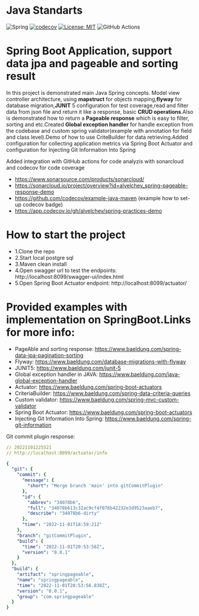 # Java Standarts
![Spring](https://github.com/alvelchev/spring-practices-demo/actions/workflows/build.yml/badge.svg)
[![codecov](https://codecov.io/gh/alvelchev/spring-practices-demo/branch/main/graph/badge.svg)](https://codecov.io/gh/alvelchev/spring-practices-demo)
[![License: MIT](https://img.shields.io/badge/License-MIT-yellow.svg)](https://opensource.org/licenses/MIT)
![GitHub Actions](https://img.shields.io/badge/github%20actions-%232671E5.svg?style=for-the-badge&logo=githubactions&logoColor=white)
# Spring Boot Application, support data jpa and pageable and sorting result


In this project is demonstrated main Java Spring concepts.
Model view controller architecture, using <b>mapstruct</b> for objects mapping,<b>flyway</b> for database migration,<b>JUNIT</b> 5 configuration for test coverage,read and filter data from json file and return it like a response, basic <b>CRUD operations</b>.Also is demonstrated how to return a <b>Pageable response</b> which is easy to filter, sorting and etc.Created <b>Global exception handler</b> for handle exception from the codebase and custom spring validator(example with annotation for field and class level).Demo of how to use CriteBuilder for data retrieving.Added configuration for collecting application metrics via Spring Boot Actuator and configuration for Injecting Git Information Into Spring

Added integration with GitHub actions for code analyzis with sonarcloud and codecov for code coverage
- https://www.sonarsource.com/products/sonarcloud/
- https://sonarcloud.io/project/overview?id=alvelchev_spring-pageable-response-demo
- https://github.com/codecov/example-java-maven (example how to set-up codecov badge)
- https://app.codecov.io/gh/alvelchev/spring-practices-demo

# How to start the project
 - 1.Clone the repo
 - 2.Start local postgre sql
 - 3.Maven clean install
 - 4.Open swagger url to test the endpoints: http://localhost:8099/swagger-ui/index.html
 - 5.Open Spring Boot Actuator endpoint: http://localhost:8099/actuator/
 

# Provided examples with implementation on SpringBoot.Links for more info:
- PageAble and sorting response: https://www.baeldung.com/spring-data-jpa-pagination-sorting
- Flyway: https://www.baeldung.com/database-migrations-with-flyway
- JUNIT5: https://www.baeldung.com/junit-5
- Global exception handler in JAVA: https://www.baeldung.com/java-global-exception-handler
- Actuator: https://www.baeldung.com/spring-boot-actuators
- CriteriaBuilder: https://www.baeldung.com/spring-data-criteria-queries
- Custom validator: https://www.baeldung.com/spring-mvc-custom-validator
- Spring Boot Actuator: https://www.baeldung.com/spring-boot-actuators
- Injecting Git Information Into Spring: https://www.baeldung.com/spring-git-information


Git commit plugin response:

```yaml
// 20221101225521
// http://localhost:8099/actuator/info

{
  "git": {
    "commit": {
      "message": {
        "short": "Merge branch 'main' into gitCommitPlugin"
      },
      "id": {
        "abbrev": "34078b6",
        "full": "34078b613c32ac9cf4f076b42232e3d9523aaeb7",
        "describe": "34078b6-dirty"
      },
      "time": "2022-11-01T18:59:21Z"
    },
    "branch": "gitCommitPlugin",
    "build": {
      "time": "2022-11-01T20:53:58Z",
      "version": "0.0.1"
    }
  },
  "build": {
    "artifact": "springpageable",
    "name": "springpageable",
    "time": "2022-11-01T20:53:56.838Z",
    "version": "0.0.1",
    "group": "com.springpageable"
  }
}
